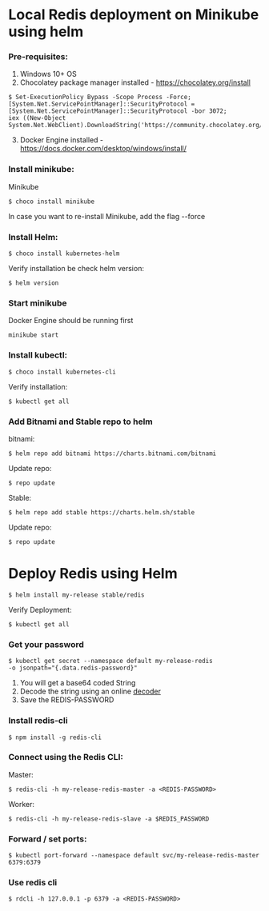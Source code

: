 # Local Redis deployment on Minikube using helm
### Pre-requisites:
1. Windows 10+ OS
2. Chocolatey package manager installed - https://chocolatey.org/install
```
$ Set-ExecutionPolicy Bypass -Scope Process -Force; [System.Net.ServicePointManager]::SecurityProtocol = 
[System.Net.ServicePointManager]::SecurityProtocol -bor 3072; 
iex ((New-Object System.Net.WebClient).DownloadString('https://community.chocolatey.org/install.ps1')) 
```
3. Docker Engine installed - https://docs.docker.com/desktop/windows/install/

### Install minikube:
Minikube
```
$ choco install minikube
```
In case you want to re-install Minikube, add the flag --force

### Install Helm:
```
$ choco install kubernetes-helm
```
Verify installation be check helm version:
```
$ helm version
```

### Start minikube
Docker Engine should be running first
```
minikube start
```

### Install kubectl:
```
$ choco install kubernetes-cli
```

Verify installation:
```
$ kubectl get all
```

### Add Bitnami and Stable repo to helm
bitnami:
```
$ helm repo add bitnami https://charts.bitnami.com/bitnami
```
Update repo:
```
$ repo update
```
Stable:
```
$ helm repo add stable https://charts.helm.sh/stable
```
Update repo:
```
$ repo update
```

# Deploy Redis using Helm
```
$ helm install my-release stable/redis
```
Verify Deployment:
```
$ kubectl get all
```

### Get your password 
```
$ kubectl get secret --namespace default my-release-redis 
-o jsonpath="{.data.redis-password}"
```
1. You will get a base64 coded String
2. Decode the string using an online [decoder](https://www.base64decode.org/)
3. Save the REDIS-PASSWORD


### Install redis-cli
```
$ npm install -g redis-cli
```

### Connect using the Redis CLI:
Master:
```
$ redis-cli -h my-release-redis-master -a <REDIS-PASSWORD>
```
Worker:
```
$ redis-cli -h my-release-redis-slave -a $REDIS_PASSWORD
```

### Forward / set ports:
```
$ kubectl port-forward --namespace default svc/my-release-redis-master 6379:6379
```
### Use redis cli
```
$ rdcli -h 127.0.0.1 -p 6379 -a <REDIS-PASSWORD>
```

